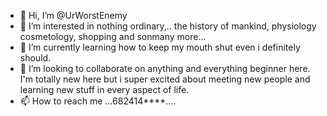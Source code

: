 - 👋 Hi, I’m @UrWorstEnemy
- 👀 I’m interested in nothing ordinary,.. the history of mankind, physiology cosmetology, shopping and sonmany more...
- 🌱 I’m currently learning how to keep my mouth shut even i definitely should.
- 💞️ I’m looking to collaborate on anything and everything beginner here. I'm totally new here but i super excited about meeting new people and learning new stuff in every aspect of life. 
- 📫 How to reach me ...682414****....

<!---
UrWorstEnemy/UrWorstEnemy is a ✨ special ✨ repository because its `README.md` (this file) appears on your GitHub profile.
You can click the Preview link to take a look at your changes.
--->
